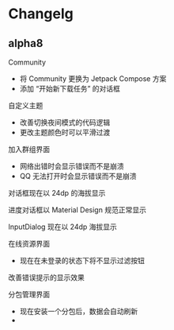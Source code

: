 # Changelg
## alpha8

Community
- 将 Community 更换为 Jetpack Compose 方案
- 添加 “开始新下载任务” 的对话框

自定义主题
- 改善切换夜间模式的代码逻辑
- 更改主题颜色时可以平滑过渡

加入群组界面
- 网络出错时会显示错误而不是崩溃
- QQ 无法打开时会显示错误而不是崩溃

对话框现在以 24dp 的海拔显示

进度对话框以 Material Design 规范正常显示

InputDialog 现在以 24dp 海拔显示

在线资源界面
- 现在在未登录的状态下将不显示过滤按钮

改善错误提示的显示效果

分包管理界面
- 现在安装一个分包后，数据会自动刷新
- 
